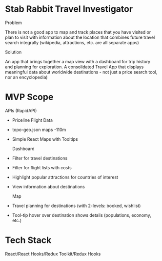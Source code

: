 # Stab Rabbit Travel Investigator

Problem

There is not a good app to map and track places that you have visited or plan to visit with information about the location that combines future travel search integrally (wikipedia, attractions, etc. are all separate apps)

Solution

An app that brings together a map view with a dashboard for trip history and planning for exploration. A consolidated Travel App that displays meaningful data about worldwide destinations - not just a price search tool, nor an encyclopedia)

# MVP Scope

  APIs (RapidAPI)
* Priceline Flight Data
* topo-geo.json maps -110m
* Simple React Maps with Tooltips

  Dashboard
* Filter for travel destinations
* Filter for flight lists with costs
* Highlight popular attractions for countries of interest
* View information about destinations

  Map
* Travel planning for destinations (with 2-levels: booked, wishlist)
* Tool-tip hover over destination shows details (populations, economy, etc.)

# Tech Stack

React/React Hooks/Redux Toolkit/Redux Hooks
